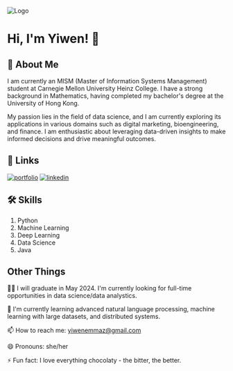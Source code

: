 ![Logo](https://github-readme-stats.vercel.app/api?username=yiwenzcmu&&show_icons=true&title_color=ffffff&icon_color=bb2acf&text_color=daf7dc&bg_color=151515)

# Hi, I'm Yiwen! 👋


## 🚀 About Me
I am currently an MISM (Master of Information Systems Management) student at Carnegie Mellon University Heinz College. I have a strong background in Mathematics, having completed my bachelor's degree at the University of Hong Kong. 

My passion lies in the field of data science, and I am currently exploring its applications in various domains such as digital marketing, bioengineering, and finance. I am enthusiastic about leveraging data-driven insights to make informed decisions and drive meaningful outcomes.


## 🔗 Links
[![portfolio](https://img.shields.io/badge/my_portfolio-000?style=for-the-badge&logo=ko-fi&logoColor=white)](https://github.com/yiwenzcmu)
[![linkedin](https://img.shields.io/badge/linkedin-0A66C2?style=for-the-badge&logo=linkedin&logoColor=white)](https://www.linkedin.com/in/yiwen-emma-zhao/)






## 🛠 Skills
1. Python
2. Machine Learning
3. Deep Learning
4. Data Science
5. Java



## Other Things
👩‍💻 I will graduate in May 2024. I'm currently looking for full-time opportunities in data science/data analystics.

🧠 I'm currently learning advanced natural language processing, machine learning with large datasets, and distributed systems.  

📫 How to reach me: yiwenemmaz@gmail.com

😄 Pronouns: she/her

⚡️ Fun fact: I love everything chocolaty - the bitter, the better. 

